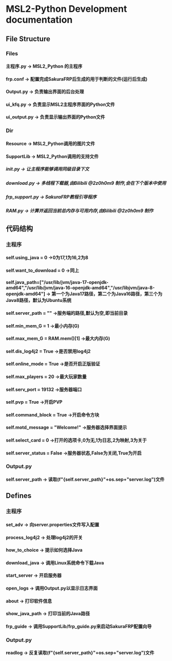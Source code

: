 # MSL2-Python Development documentation
## File Structure
### Files
####  主程序.py -> MSL2_Python 的主程序
####  frp.conf -> 配置完成SakuraFRP后生成的用于判断的文件(运行后生成)
####  Output.py -> 负责输出界面的后台处理
####  ui_kfq.py -> 负责显示MSL2主程序界面的Python文件
####  ui_output.py -> 负责显示输出界面的Python文件
### Dir
####  Resource -> MSL2_Python调用的图片文件
####  SupportLib -> MSL2_Python调用的支持文件
##### __init__.py -> 让主程序能够调用同级目录下文
##### download.py -> 多线程下载器,由Bilibili @2z0h0m9 制作,会在下个版本中使用
##### frp_support.py -> SakuraFRP教程引导程序
##### RAM.py -> 计算并返回当前总内存与可用内存,由Bilibili @2z0h0m9 制作
## 代码结构
### 主程序
####  self.using_java = 0 ->0为17,1为16,2为8
####  self.want_to_download = 0 ->同上
#### self.java_path=["/usr/lib/jvm/java-17-openjdk-amd64","/usr/lib/jvm/java-16-openjdk-amd64","/usr/libjvm/java-8-openjdk-amd64"] -> 第一个为Java17路径，第二个为Java16路径，第三个为Java8路径，默认为Ubuntu系统
#### self.server_path = "" ->服务端的路径,默认为空,即当前目录
#### self.min_mem_G = 1 ->最小内存(G)
#### self.max_mem_G = RAM.mem()[1] ->最大内存(G)
#### self.dis_log4j2 = True ->是否禁用log4j2
#### self.online_mode = True ->是否开启正版验证
#### self.max_players = 20 ->最大玩家数量
#### self.serv_port = 19132 ->服务器端口
#### self.pvp = True ->开启PVP
#### self.command_block = True ->开启命令方块
#### self.motd_message = "Welcome!" ->服务器选择界面提示
#### self.select_card = 0 ->打开的选项卡,0为无,1为日志,2为映射,3为关于
#### self.server_status = False ->服务器状态,False为关闭,True为开启
### Output.py
#### self.server_path -> 读取(f"{self.server_path}"+os.sep+"server.log")文件
## Defines
### 主程序
#### set_adv -> 向server.properties文件写入配置
#### process_log4j2 -> 处理log4j2的开关
#### how_to_choice -> 提示如何选择Java
#### download_java -> 调用Linux系统命令下载Java
#### start_server -> 开启服务器
#### open_logs -> 调用Output.py以显示日志界面
#### about -> 打印软件信息
#### show_java_path -> 打印当前的Java路径
#### frp_guide -> 调用SupportLib/frp_guide.py来启动SakuraFRP配置向导
### Output.py
#### readlog -> 反复读取(f"{self.server_path}"+os.sep+"server.log")文件